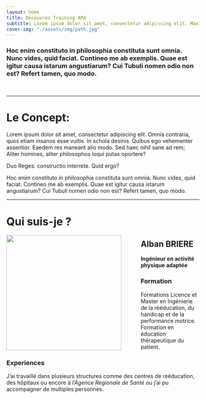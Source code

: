 ```yaml
---
layout: home
title: Découvrez Training APA
subtitle: Lorem ipsum dolor sit amet, consectetur adipiscing elit. Maximas vero virtutes iacere omnis necesse est voluptate dominante
cover-img: "./assets/img/path.jpg"
---
```


###  Hoc enim constituto in philosophia constituta sunt omnia. Nunc vides, quid faciat. Contineo me ab exemplis. Quae est igitur causa istarum angustiarum? Cui Tubuli nomen odio non est? Refert tamen, quo modo.
<br/>

---
# Le Concept: 
Lorem ipsum dolor sit amet, consectetur adipiscing elit. Omnia contraria, quos etiam insanos esse vultis. In schola desinis. Quibus ego vehementer assentior. Eaedem res maneant alio modo. Sed haec nihil sane ad rem; Aliter homines, aliter philosophos loqui putas oportere?

Duo Reges: constructio interrete. Quid ergo?

Hoc enim constituto in philosophia constituta sunt omnia. Nunc vides, quid faciat. Contineo me ab exemplis. Quae est igitur causa istarum angustiarum? Cui Tubuli nomen odio non est? Refert tamen, quo modo.  

---
# Qui suis-je ?
<!-- <img style="float: right;" src="./assets/img/avatar-icon.png">
 -->
<img align="left" height="300" src="./assets/img/avatar-icon.png" style="margin-right: 10%" />

## Alban BRIERE
**Ingénieur en activité physique adaptée**

### Formation
Formations Licence et Master en Ingénierie de la rééducation, du handicap et de la performance motrice.  
Formation en éducation thérapeutique du patient. 

### Experiences
J’ai travaillé dans plusieurs structures comme des centres de rééducation, des hôpitaux ou encore à *l’Agence Régionale de Santé* ou j’ai pu accompagner de multiples personnes.
